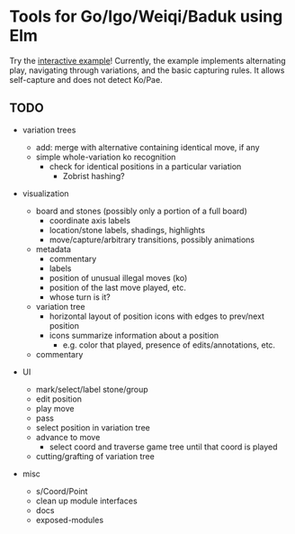 # Tools for Go/Igo/Weiqi/Baduk using Elm

Try the [interactive example](http://www.gregrosenblatt.com/elm-goban/)!  Currently, the example implements alternating play, navigating through variations, and the basic capturing rules.  It allows self-capture and does not detect Ko/Pae.

## TODO

- variation trees
    - add: merge with alternative containing identical move, if any
    - simple whole-variation ko recognition
        - check for identical positions in a particular variation
            - Zobrist hashing?

- visualization
    - board and stones (possibly only a portion of a full board)
        - coordinate axis labels
        - location/stone labels, shadings, highlights
        - move/capture/arbitrary transitions, possibly animations
    - metadata
        - commentary
        - labels
        - position of unusual illegal moves (ko)
        - position of the last move played, etc.
        - whose turn is it?
    - variation tree
        - horizontal layout of position icons with edges to prev/next position
        - icons summarize information about a position
           - e.g. color that played, presence of edits/annotations, etc.
    - commentary

- UI
    - mark/select/label stone/group
    - edit position
    - play move
    - pass
    - select position in variation tree
    - advance to move
        - select coord and traverse game tree until that coord is played
    - cutting/grafting of variation tree

- misc
    - s/Coord/Point
    - clean up module interfaces
    - docs
    - exposed-modules
